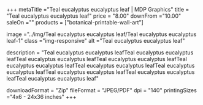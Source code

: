 +++
metaTitle ="Teal eucalyptus eucalyptus leaf | MDP Graphics"
title = "Teal eucalyptus eucalyptus leaf"
price = "8.00"
downFrom ="10.00"
saleOn =""
products = ["botanical-printable-wall-art"]

image ="../img/Teal eucalyptus eucalyptus leaf/Teal eucalyptus eucalyptus leaf-1"
class ="img-responsive"
alt ="Teal eucalyptus eucalyptus leaf"

description = "Teal eucalyptus eucalyptus leafTeal eucalyptus eucalyptus leafTeal eucalyptus eucalyptus leafTeal eucalyptus eucalyptus leafTeal eucalyptus eucalyptus leafTeal eucalyptus eucalyptus leafTeal eucalyptus eucalyptus leafTeal eucalyptus eucalyptus leafTeal eucalyptus eucalyptus leafTeal eucalyptus eucalyptus leaf"

downloadFormat = "Zip"
fileFormat = "JPEG/PDF"
dpi = "140"
printingSizes ="4x6 - 24x36 inches"
+++